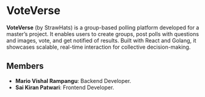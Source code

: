 # VoteVerse
**VoteVerse** (by StrawHats) is a group-based polling platform developed for a master’s project. It enables users to create groups, post polls with questions and images, vote, and get notified of results. Built with React and Golang, it showcases scalable, real-time interaction for collective decision-making.

## Members

- **Mario Vishal Rampangu**: Backend Developer.
- **Sai Kiran Patwari**: Frontend Developer.
